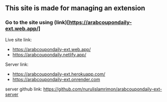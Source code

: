## This site is made for managing an extension
### Go to the site using (link)[https://arabcoupondaily-ext.web.app/]

Live site link:
* https://arabcoupondaily-ext.web.app/
* https://arabcoupondaily.netlify.app/

Server link:
* https://arabcoupondaily-ext.herokuapp.com/
* https://arabcoupondaily-ext.onrender.com

server github link: https://github.com/nurulislamrimon/arabcoupondaily-ext-server
